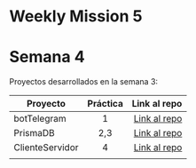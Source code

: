 # Weekly Mission 5


# Semana 4

Proyectos desarrollados en la semana 3:

| Proyecto        | Práctica |                                                           Link al repo |
| --------------- | :-------: | ---------------------------------------------------------------------: |
| botTelegram     |     1     | [Link al repo](https://github.com/jricardocam/fizzbuzzVisual-PartnerShip) |
| PrismaDB        |    2,3    |               [Link al repo](https://github.com/jricardocam/ApiExpressDB) |
| ClienteServidor |     4     |             [Link al repo](https://github.com/jricardocam/client-launchx) |
|                 |          |                                                                        |
